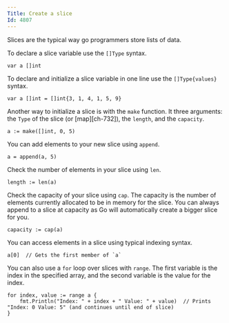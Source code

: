 ```yaml
---
Title: Create a slice
Id: 4807
---
```

Slices are the typical way go programmers store lists of data.

To declare a slice variable use the `[]Type` syntax.

    var a []int

To declare and initialize a slice variable in one line use the `[]Type{values}` syntax.

    var a []int = []int{3, 1, 4, 1, 5, 9}

Another way to initialize a slice is with the `make` function. It three arguments: the `Type` of the slice (or [map][ch-732]), the `length`, and the `capacity`.

    a := make([]int, 0, 5)

You can add elements to your new slice using `append`.

    a = append(a, 5)

Check the number of elements in your slice using `len`.

    length := len(a)

Check the capacity of your slice using `cap`. The capacity is the number of elements currently allocated to be in memory for the slice. You can always append to a slice at capacity as Go will automatically create a bigger slice for you.

    capacity := cap(a)

You can access elements in a slice using typical indexing syntax.

    a[0]  // Gets the first member of `a`

You can also use a `for` loop over slices with `range`. The first variable is the index in the specified array, and the second variable is the value for the index.

    for index, value := range a {
        fmt.Println("Index: " + index + " Value: " + value)  // Prints "Index: 0 Value: 5" (and continues until end of slice)
    }

